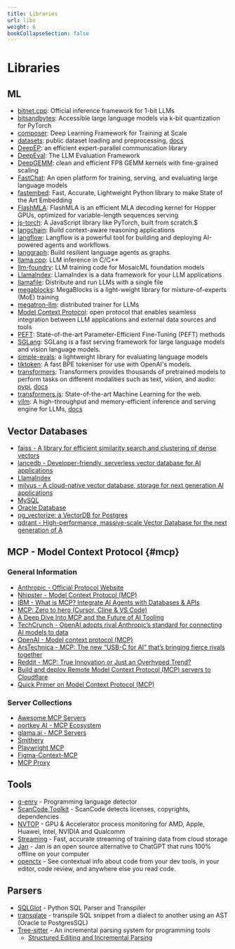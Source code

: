 ```yaml
---
title: Libraries
url: libs
weight: 6
bookCollapseSection: false
---
```


# Libraries

## ML

- [bitnet.cpp](https://github.com/microsoft/BitNet): Official inference framework for 1-bit LLMs
- [bitsandbytes](https://github.com/TimDettmers/bitsandbytes): Accessible large language models via k-bit quantization for PyTorch
- [composer](https://github.com/mosaicml/composer): Deep Learning Framework for Training at Scale
- [datasets](https://pypi.org/project/datasets/): public dataset loading and preprocessing, [docs](https://huggingface.co/docs/datasets/installation)
- [DeepEP](https://github.com/deepseek-ai/DeepEP): an efficient expert-parallel communication library
- [DeepEval](https://github.com/confident-ai/deepeval): The LLM Evaluation Framework
- [DeepGEMM](https://github.com/deepseek-ai/DeepGEMM): clean and efficient FP8 GEMM kernels with fine-grained scaling
- [FastChat](https://github.com/lm-sys/FastChat): An open platform for training, serving, and evaluating large language models
- [fastembed](https://github.com/qdrant/fastembed): Fast, Accurate, Lightweight Python library to make State of the Art Embedding
- [FlashMLA](https://github.com/deepseek-ai/FlashMLA): FlashMLA is an efficient MLA decoding kernel for Hopper GPUs, optimized for variable-length sequences serving
- [js-torch](https://github.com/eduardoleao052/js-torch): A JavaScript library like PyTorch, built from scratch.$
- [langchain](https://github.com/langchain-ai/langchain): Build context-aware reasoning applications
- [langflow](https://github.com/langflow-ai/langflow): Langflow is a powerful tool for building and deploying AI-powered agents and workflows.
- [langgraph](https://github.com/langchain-ai/langgraph): Build resilient language agents as graphs.
- [llama.cpp](https://github.com/ggerganov/llama.cpp): LLM inference in C/C++
- [llm-foundry](https://github.com/mosaicml/llm-foundry): LLM training code for MosaicML foundation models
- [LlamaIndex](https://github.com/run-llama/llama_index): LlamaIndex is a data framework for your LLM applications
- [llamafile](https://github.com/Mozilla-Ocho/llamafile): Distribute and run LLMs with a single file
- [megablocks](https://github.com/databricks/megablocks): MegaBlocks is a light-weight library for mixture-of-experts (MoE) training
- [megatron-llm](https://github.com/epfLLM/Megatron-LLM/): distributed trainer for LLMs
- [Model Context Protocol](https://modelcontextprotocol.io/): open protocol that enables seamless integration between LLM applications and external data sources and tools
- [PEFT](https://github.com/huggingface/peft): State-of-the-art Parameter-Efficient Fine-Tuning (PEFT) methods
- [SGLang](https://github.com/sgl-project/sglang): SGLang is a fast serving framework for large language models and vision language models.
- [simple-evals](https://github.com/openai/simple-evals): a lightweight library for evaluating language models
- [tiktoken](https://github.com/openai/tiktoken): A fast BPE tokeniser for use with OpenAI's models.
- [transformers](https://github.com/huggingface/transformers): Transformers provides thousands of pretrained models to perform tasks on different modalities such as text, vision, and audio: [pypi](https://pypi.org/project/transformers/), [docs](https://huggingface.co/docs/transformers/index)
- [transformers.js](https://github.com/huggingface/transformers.js): State-of-the-art Machine Learning for the web.
- [vllm](https://github.com/vllm-project/vllm): A high-throughput and memory-efficient inference and serving engine for LLMs, [docs](https://docs.vllm.ai/en/latest/)

## Vector Databases

- [faiss - A library for efficient similarity search and clustering of dense vectors](https://faiss.ai/)
- [lancedb - Developer-friendly, serverless vector database for AI applications](https://github.com/lancedb/lancedb)
- [LlamaIndex](https://github.com/run-llama/llama_index)
- [milvus - A cloud-native vector database, storage for next generation AI applications](https://github.com/milvus-io/milvus)
- [MySQL](https://dev.mysql.com/doc/refman/9.0/en/vector.html)
- [Oracle Database](https://docs.oracle.com/en/database/oracle/oracle-database/23/vecse/create-tables-using-vector-data-type.html)
- [pg_vectorize: a VectorDB for Postgres](https://github.com/tembo-io/pg_vectorize)
- [qdrant - High-performance, massive-scale Vector Database for the next generation of A](https://github.com/qdrant/qdrant)

## MCP - Model Context Protocol {#mcp}

### General Information

- [Anthropic - Official Protocol Website](https://modelcontextprotocol.io/)
- [Nhipster - Model Context Protocol (MCP)](https://nshipster.com/model-context-protocol/)
- [IBM - What is MCP? Integrate AI Agents with Databases & APIs](https://www.youtube.com/watch?v=eur8dUO9mvE)
- [MCP: Zero to hero (Cursor, Cline & VS Code)](https://www.youtube.com/watch?v=WPdaWUnm2ik)
- [A Deep Dive Into MCP and the Future of AI Tooling](https://a16z.com/a-deep-dive-into-mcp-and-the-future-of-ai-tooling/)
- [TechCrunch - OpenAI adopts rival Anthropic’s standard for connecting AI models to data](https://techcrunch.com/2025/03/26/openai-adopts-rival-anthropics-standard-for-connecting-ai-models-to-data/)
- [OpenAI - Model context protocol (MCP)](https://openai.github.io/openai-agents-python/mcp/)
- [ArsTechnica - MCP: The new “USB-C for AI” that’s bringing fierce rivals together](https://arstechnica.com/information-technology/2025/04/mcp-the-new-usb-c-for-ai-thats-bringing-fierce-rivals-together/)
- [Reddit - MCP: True Innovation or Just an Overhyped Trend?](https://www.reddit.com/r/mcp/comments/1jnvziz/mcp_true_innovation_or_just_an_overhyped_trend/)
- [Build and deploy Remote Model Context Protocol (MCP) servers to Cloudflare](https://blog.cloudflare.com/remote-model-context-protocol-servers-mcp/)
- [Quick Primer on Model Context Protocol (MCP)](https://www.polarsparc.com/xhtml/MCP.html)

### Server Collections

- [Awesome MCP Servers](https://mcpservers.org/)
- [portkey AI - MCP Ecosystem](https://portkey.ai/mcp-servers)
- [glama.ai - MCP Servers](https://glama.ai/mcp/servers)
- [Smithery](https://smithery.ai/)
- [Playwright MCP](https://github.com/microsoft/playwright-mcp)
- [Figma-Context-MCP](https://github.com/GLips/Figma-Context-MCP)
- [MCP Proxy](https://github.com/sparfenyuk/mcp-proxy)

## Tools

- [g-enry](https://github.com/go-enry/go-enry) - Programming language detector
- [ScanCode Toolkit](https://github.com/nexB/scancode-toolkit) - ScanCode detects licenses, copyrights, dependencies
- [NVTOP](https://github.com/Syllo/nvtop) - GPU & Accelerator process monitoring for AMD, Apple, Huawei, Intel, NVIDIA and Qualcomm
- [Streaming](https://github.com/mosaicml/streaming) - Fast, accurate streaming of training data from cloud storage
- [Jan](https://github.com/janhq/jan) - Jan is an open source alternative to ChatGPT that runs 100% offline on your computer
- [openctx](https://github.com/sourcegraph/openctx) - See contextual info about code from your dev tools, in your editor, code review, and anywhere else you read code.

## Parsers

- [SQLGlot](https://github.com/tobymao/sqlglot) - Python SQL Parser and Transpiler
- [transqlate](https://gitlab.com/dalibo/transqlate) - transpile SQL snippet from a dialect to another using an AST (Oracle to PostgresSQL)
- [Tree-sitter](https://tree-sitter.github.io/tree-sitter/) - An incremental parsing system for programming tools
  - [Structured Editing and Incremental Parsing](https://tratt.net/laurie/blog/2024/structured_editing_and_incremental_parsing.html)